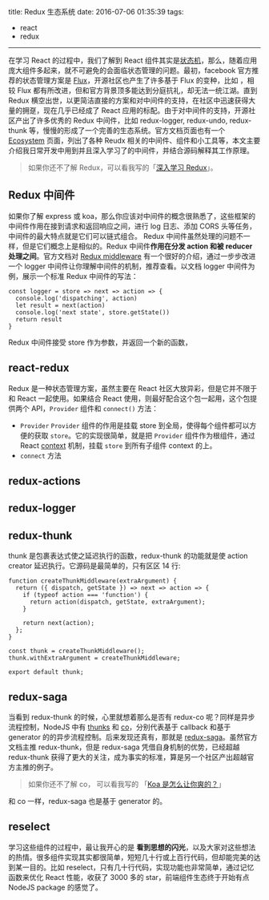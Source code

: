 title: Redux 生态系统
date: 2016-07-06 01:35:39
tags:
- react
- redux
---

在学习 React 的过程中，我们了解到 React 组件其实是[状态机](https://github.com/nixzhu/dev-blog/blob/master/2015-04-23-state-machine.md)，那么，随着应用庞大组件多起来，就不可避免的会面临状态管理的问题。最初，facebook 官方推荐的状态管理方案是 [Flux](https://facebook.github.io/flux)，开源社区也产生了许多基于 Flux 的变种，比如 ，相较 Flux 都有所改进，但和官方背景顶多能达到分庭抗礼，却无法一统江湖。直到 Redux 横空出世，以更简洁直接的方案和对中间件的支持，在社区中迅速获得大量的拥趸，现在几乎已经成了 React 应用的标配。由于对中间件的支持，开源社区产出了许多优秀的 Redux 中间件，比如 redux-logger, redux-undo, redux-thunk 等，慢慢的形成了一个完善的生态系统。官方文档页面也有一个 [Ecosystem](http://redux.js.org/docs/introduction/Ecosystem.html) 页面，列出了各种 Reudx 相关的中间件、组件和小工具等，本文主要介绍我日常开发中用到并且深入学习了的中间件，并结合源码解释其工作原理。

> 如果你还不了解 Redux，可以看我写的「[深入学习 Redux](/2016/01/25/dive-into-redux/)」。

<!-- more -->
## Redux 中间件

如果你了解 express 或 koa，那么你应该对中间件的概念很熟悉了，这些框架的中间件作用在接到请求和返回响应之间，进行 log 日志、添加 CORS 头等任务，中间件的最大特点就是它们可以链式组合。 Redux 中间件虽然处理的问题不一样，但是它们概念上是相似的。Redux 中间件**作用在分发 action 和被 reducer 处理之间**。官方文档对 [Redux middleware](http://redux.js.org/docs/advanced/Middleware.html) 有一个很好的介绍，通过一步步改进一个 logger 中间件让你理解中间件的机制，推荐查看。以文档 logger 中间件为例，展示一个标准 Redux 中间件的写法：

```
const logger = store => next => action => {
  console.log('dispatching', action)
  let result = next(action)
  console.log('next state', store.getState())
  return result
}
```

Redux 中间件接受 store 作为参数，并返回一个新的函数，

## react-redux

Redux 是一种状态管理方案，虽然主要在 React 社区大放异彩，但是它并不限于和 React 一起使用。如果结合 React 使用，则最好配合这个包一起用，这个包提供两个 API，`Provider` 组件和 `connect()` 方法：

- `Provider`
`Provider` 组件的作用是挂载 store 到全局，使得每个组件都可以方便的获取 `store`。它的实现很简单，就是把 `Provider` 组件作为根组件，通过 React [context](https://facebook.github.io/react/docs/context.html) 机制，挂载 `store` 到所有子组件 context 的上。
- `connect` 方法

## redux-actions

## redux-logger

## redux-thunk

thunk 是包裹表达式使之延迟执行的函数，redux-thunk 的功能就是使 action creator 延迟执行。它源码是最简单的，只有区区 14 行:

```
function createThunkMiddleware(extraArgument) {
  return ({ dispatch, getState }) => next => action => {
    if (typeof action === 'function') {
      return action(dispatch, getState, extraArgument);
    }

    return next(action);
  };
}

const thunk = createThunkMiddleware();
thunk.withExtraArgument = createThunkMiddleware;

export default thunk;
```

## redux-saga

当看到 redux-thunk 的时候，心里就想着那么是否有 redux-co 呢？同样是异步流程控制，NodeJS 中有 [thunks](https://github.com/thunks/thunks) 和 [co](https://github.com/tj/co)，分别代表基于 callback 和基于 generator 的的异步流程控制。后来发现还真有，那就是 [redux-saga](https://github.com/yelouafi/redux-saga)。虽然官方文档主推 redux-thunk，但是 redux-saga 凭借自身机制的优势，已经超越 redux-thunk 获得了更大的关注，成为事实的标准，算是另一个社区产出超越官方主推的例子。

> 如果你还不了解 co， 可以看我写的 「[Koa 是怎么让你爽的？](/2016/06/17/dive-into-koa/)」

和 co 一样，redux-saga 也是基于 generator 的。

## reselect

学习这些组件的过程中，最让我开心的是 **看到思想的闪光**，以及大家对这些想法的热情。很多组件实现其实都很简单，短短几十行或上百行代码，但却能完美的达到某一目的。比如 reselect，只有几十行代码，实现功能也非常简单，通过记忆函数来优化 React 性能，收获了 3000 多的 star，前端组件生态终于开始有点 NodeJS package 的感觉了。

